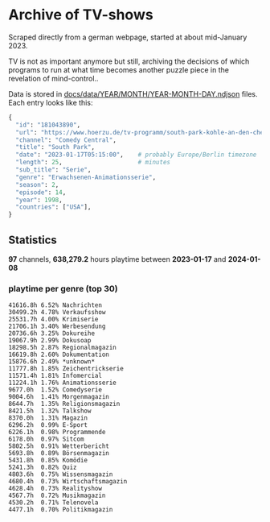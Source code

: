 # Archive of TV-shows

Scraped directly from a german webpage, started at about mid-January 2023.

TV is not as important anymore but still, archiving the decisions of which programs to run at what time
becomes another puzzle piece in the revelation of mind-control.. 

Data is stored in [docs/data/YEAR/MONTH/YEAR-MONTH-DAY.ndjson](docs/data/) files. 
Each entry looks like this:

```python
{
  "id": "181043890", 
  "url": "https://www.hoerzu.de/tv-programm/south-park-kohle-an-den-chefkoch/bid_181043890/", 
  "channel": "Comedy Central", 
  "title": "South Park", 
  "date": "2023-01-17T05:15:00",    # probably Europe/Berlin timezone 
  "length": 25,                     # minutes 
  "sub_title": "Serie", 
  "genre": "Erwachsenen-Animationsserie", 
  "season": 2, 
  "episode": 14, 
  "year": 1998, 
  "countries": ["USA"],
}
```

## Statistics

**97** channels, **638,279.2** hours playtime between **2023-01-17** and **2024-01-08**


### playtime per genre (top 30)

    41616.8h 6.52% Nachrichten
    30499.2h 4.78% Verkaufsshow
    25531.7h 4.00% Krimiserie
    21706.1h 3.40% Werbesendung
    20736.6h 3.25% Dokureihe
    19067.9h 2.99% Dokusoap
    18298.5h 2.87% Regionalmagazin
    16619.8h 2.60% Dokumentation
    15876.6h 2.49% *unknown*
    11777.8h 1.85% Zeichentrickserie
    11571.4h 1.81% Infomercial
    11224.1h 1.76% Animationsserie
    9677.0h  1.52% Comedyserie
    9004.6h  1.41% Morgenmagazin
    8644.7h  1.35% Religionsmagazin
    8421.5h  1.32% Talkshow
    8370.0h  1.31% Magazin
    6296.2h  0.99% E-Sport
    6226.1h  0.98% Programmende
    6178.0h  0.97% Sitcom
    5802.5h  0.91% Wetterbericht
    5693.8h  0.89% Börsenmagazin
    5431.8h  0.85% Komödie
    5241.3h  0.82% Quiz
    4803.6h  0.75% Wissensmagazin
    4680.4h  0.73% Wirtschaftsmagazin
    4628.4h  0.73% Realityshow
    4567.7h  0.72% Musikmagazin
    4530.2h  0.71% Telenovela
    4477.1h  0.70% Politikmagazin
